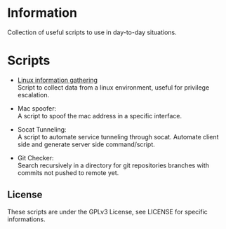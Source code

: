 # Information
Collection of useful scripts to use in day-to-day situations.  
# Scripts
- [Linux information gathering](linux-info-gather/GATHER.md)  
Script to collect data from a linux environment, useful for privilege escalation.

- Mac spoofer:  
A script to spoof the mac address in a specific interface.

- Socat Tunneling:  
A script to automate service tunneling through socat. Automate client side and generate server side command/script.

- Git Checker:  
Search recursively in a directory for git repositories branches with commits not pushed to remote yet.

## License
These scripts are under the GPLv3 License, see LICENSE for specific informations.
